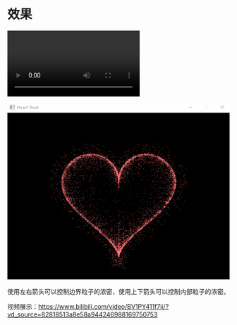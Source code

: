 # 效果

![show2](images/heart.mp4)

![show](images/showcase.gif)

使用左右箭头可以控制边界粒子的浓密，使用上下箭头可以控制内部粒子的浓密。

视频展示：https://www.bilibili.com/video/BV1PY411f7ii/?vd_source=82818513a8e58a944246988169750753